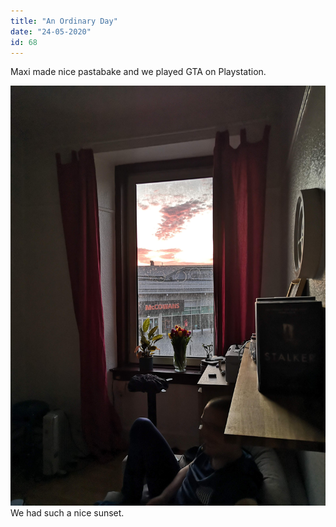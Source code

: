 ```yaml
---
title: "An Ordinary Day"
date: "24-05-2020"
id: 68
---
```

Maxi made nice pastabake and we played GTA on Playstation.

![The sky from our window](../images/May/24(1).jpg)
We had such a nice sunset.